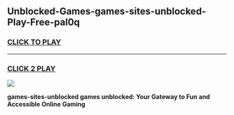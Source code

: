 
## Unblocked-Games-games-sites-unblocked-Play-Free-pal0q
<h3>
<a href="https://premium76.site?title=games-sites-unblocked&ref=23A">CLICK TO PLAY</a></h3>
<hr>

<h3>
<a href="https://premium76.site?title=games-sites-unblocked&ref=23A">CLICK 2 PLAY</a>
  
</h3>

<a href="https://premium76.site?title=games-sites-unblocked&ref=23A"><img src="https://clearcache.store/games.png"></a>


**games-sites-unblocked games unblocked: Your Gateway to Fun and Accessible Online Gaming**
